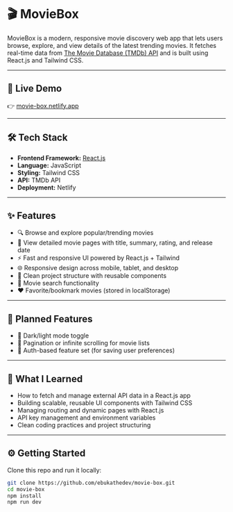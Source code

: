 # 🎬 MovieBox

MovieBox is a modern, responsive movie discovery web app that lets users browse, explore, and view details of the latest trending movies. It fetches real-time data from [The Movie Database (TMDb) API](https://www.themoviedb.org/documentation/api) and is built using React.js and Tailwind CSS.


---

## 🚀 Live Demo

👉 [movie-box.netlify.app](https://ebukathedev-moviebox.netlify.app/) 

---

## 🛠️ Tech Stack

- **Frontend Framework:** [React.js](https://nextjs.org/)
- **Language:** JavaScript
- **Styling:** Tailwind CSS
- **API:** TMDb API
- **Deployment:** Netlify

---

## ✨ Features

- 🔍 Browse and explore popular/trending movies
- 📄 View detailed movie pages with title, summary, rating, and release date
- ⚡ Fast and responsive UI powered by React.js + Tailwind
- 🌐 Responsive design across mobile, tablet, and desktop
- 🧠 Clean project structure with reusable components
- 🔎 Movie search functionality
- ❤️ Favorite/bookmark movies (stored in localStorage)  
---

## 🧩 Planned Features
- 🌙 Dark/light mode toggle
- 🔄 Pagination or infinite scrolling for movie lists
- 🔐 Auth-based feature set (for saving user preferences)

---

## 🧠 What I Learned

- How to fetch and manage external API data in a React.js app
- Building scalable, reusable UI components with Tailwind CSS
- Managing routing and dynamic pages with React.js
- API key management and environment variables
- Clean coding practices and project structuring

---

## ⚙️ Getting Started

Clone this repo and run it locally:

```bash
git clone https://github.com/ebukathedev/movie-box.git
cd movie-box
npm install
npm run dev
